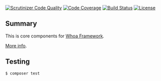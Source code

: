 [![Scrutinizer Code Quality](https://scrutinizer-ci.com/g/whoa-php/core/badges/quality-score.png?b=master)](https://scrutinizer-ci.com/g/whoa-php/core/?branch=master)
[![Code Coverage](https://scrutinizer-ci.com/g/whoa-php/core/badges/coverage.png?b=master)](https://scrutinizer-ci.com/g/whoa-php/core/?branch=master)
[![Build Status](https://travis-ci.org/whoa-php/core.svg?branch=master)](https://travis-ci.org/whoa-php/core)
[![License](https://img.shields.io/github/license/whoa-php/core.svg)](https://packagist.org/packages/whoa-php/core)

## Summary

This is core components for [Whoa Framework](https://github.com/whoa-php/core).

[More info](https://github.com/whoa-php/core).

## Testing

```bash
$ composer test
```

